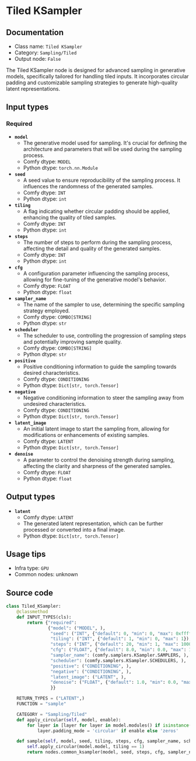 # Tiled KSampler
## Documentation
- Class name: `Tiled KSampler`
- Category: `Sampling/Tiled`
- Output node: `False`

The Tiled KSampler node is designed for advanced sampling in generative models, specifically tailored for handling tiled inputs. It incorporates circular padding and customizable sampling strategies to generate high-quality latent representations.
## Input types
### Required
- **`model`**
    - The generative model used for sampling. It's crucial for defining the architecture and parameters that will be used during the sampling process.
    - Comfy dtype: `MODEL`
    - Python dtype: `torch.nn.Module`
- **`seed`**
    - A seed value to ensure reproducibility of the sampling process. It influences the randomness of the generated samples.
    - Comfy dtype: `INT`
    - Python dtype: `int`
- **`tiling`**
    - A flag indicating whether circular padding should be applied, enhancing the quality of tiled samples.
    - Comfy dtype: `INT`
    - Python dtype: `int`
- **`steps`**
    - The number of steps to perform during the sampling process, affecting the detail and quality of the generated samples.
    - Comfy dtype: `INT`
    - Python dtype: `int`
- **`cfg`**
    - A configuration parameter influencing the sampling process, allowing for fine-tuning of the generative model's behavior.
    - Comfy dtype: `FLOAT`
    - Python dtype: `float`
- **`sampler_name`**
    - The name of the sampler to use, determining the specific sampling strategy employed.
    - Comfy dtype: `COMBO[STRING]`
    - Python dtype: `str`
- **`scheduler`**
    - The scheduler to use, controlling the progression of sampling steps and potentially improving sample quality.
    - Comfy dtype: `COMBO[STRING]`
    - Python dtype: `str`
- **`positive`**
    - Positive conditioning information to guide the sampling towards desired characteristics.
    - Comfy dtype: `CONDITIONING`
    - Python dtype: `Dict[str, torch.Tensor]`
- **`negative`**
    - Negative conditioning information to steer the sampling away from undesired characteristics.
    - Comfy dtype: `CONDITIONING`
    - Python dtype: `Dict[str, torch.Tensor]`
- **`latent_image`**
    - An initial latent image to start the sampling from, allowing for modifications or enhancements of existing samples.
    - Comfy dtype: `LATENT`
    - Python dtype: `Dict[str, torch.Tensor]`
- **`denoise`**
    - A parameter to control the denoising strength during sampling, affecting the clarity and sharpness of the generated samples.
    - Comfy dtype: `FLOAT`
    - Python dtype: `float`
## Output types
- **`latent`**
    - Comfy dtype: `LATENT`
    - The generated latent representation, which can be further processed or converted into a final image.
    - Python dtype: `Dict[str, torch.Tensor]`
## Usage tips
- Infra type: `GPU`
- Common nodes: unknown


## Source code
```python
class Tiled_KSampler:
    @classmethod
    def INPUT_TYPES(cls):
        return {"required":
                {"model": ("MODEL", ),
                 "seed": ("INT", {"default": 0, "min": 0, "max": 0xffffffffffffffff}),
                 "tiling": ("INT", {"default": 1, "min": 0, "max": 1}),
                 "steps": ("INT", {"default": 20, "min": 1, "max": 10000}),
                 "cfg": ("FLOAT", {"default": 8.0, "min": 0.0, "max": 100.0}),
                 "sampler_name": (comfy.samplers.KSampler.SAMPLERS, ),
                 "scheduler": (comfy.samplers.KSampler.SCHEDULERS, ),
                 "positive": ("CONDITIONING", ),
                 "negative": ("CONDITIONING", ),
                 "latent_image": ("LATENT", ),
                 "denoise": ("FLOAT", {"default": 1.0, "min": 0.0, "max": 1.0, "step": 0.01}),
                 }}

    RETURN_TYPES = ("LATENT",)
    FUNCTION = "sample"

    CATEGORY = "Sampling/Tiled"
    def apply_circular(self, model, enable):
        for layer in [layer for layer in model.modules() if isinstance(layer, torch.nn.Conv2d)]:
            layer.padding_mode = 'circular' if enable else 'zeros'

    def sample(self, model, seed, tiling, steps, cfg, sampler_name, scheduler, positive, negative, latent_image, denoise=1.0):
        self.apply_circular(model.model, tiling == 1)
        return nodes.common_ksampler(model, seed, steps, cfg, sampler_name, scheduler, positive, negative, latent_image, denoise=denoise)

```
